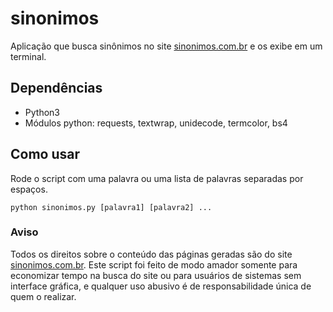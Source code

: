 # sinonimos
Aplicação que busca sinônimos no site [sinonimos.com.br](sinonimos.com.br) e os exibe em um terminal.

## Dependências
- Python3
- Módulos python: requests, textwrap, unidecode, termcolor, bs4

## Como usar 

Rode o script com uma palavra ou uma lista de palavras separadas por espaços. 

`python sinonimos.py [palavra1] [palavra2] ...`

### Aviso

Todos os direitos sobre o conteúdo das páginas geradas são do site [sinonimos.com.br](sinonimos.com.br). Este script foi feito de modo amador somente para economizar tempo na busca do site ou para usuários de sistemas sem interface gráfica, e qualquer uso abusivo é de responsabilidade única de quem o realizar.
